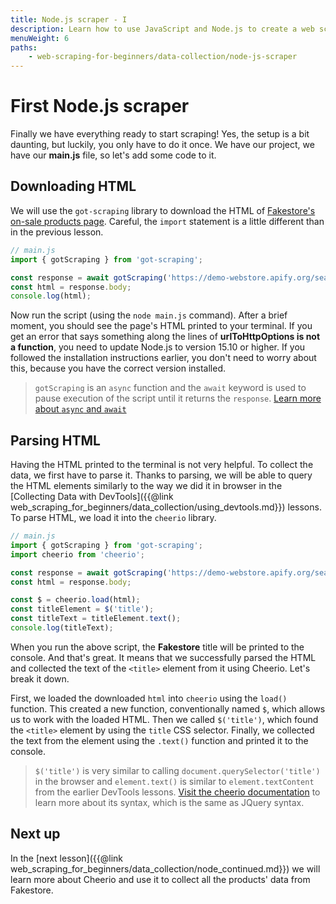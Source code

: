 ```yaml
---
title: Node.js scraper - I
description: Learn how to use JavaScript and Node.js to create a web scraper, plus take advantage of the cheerio and got-scraping libraries to make your job easier.
menuWeight: 6
paths:
    - web-scraping-for-beginners/data-collection/node-js-scraper
---
```


# [](#first-scraper) First Node.js scraper

Finally we have everything ready to start scraping! Yes, the setup is a bit daunting, but luckily, you only have to do it once. We have our project, we have our **main.js** file, so let's add some code to it.

## [](#downloading-html) Downloading HTML

We will use the `got-scraping` library to download the HTML of [Fakestore's on-sale products page](https://demo-webstore.apify.org/search/on-sale). Careful, the `import` statement is a little different than in the previous lesson.

```JavaScript
// main.js
import { gotScraping } from 'got-scraping';

const response = await gotScraping('https://demo-webstore.apify.org/search/on-sale');
const html = response.body;
console.log(html);
```

Now run the script (using the `node main.js` command). After a brief moment, you should see the page's HTML printed to your terminal. If you get an error that says something along the lines of **urlToHttpOptions is not a function**, you need to update Node.js to version 15.10 or higher. If you followed the installation instructions earlier, you don't need to worry about this, because you have the correct version installed.

> `gotScraping` is an `async` function and the `await` keyword is used to pause execution of the script until it returns the `response`. [Learn more about `async` and `await`](https://javascript.info/async-await)

## [](#parsing-html) Parsing HTML

Having the HTML printed to the terminal is not very helpful. To collect the data, we first have to parse it. Thanks to parsing, we will be able to query the HTML elements similarly to the way we did it in browser in the [Collecting Data with DevTools]({{@link web_scraping_for_beginners/data_collection/using_devtools.md}}) lessons. To parse HTML, we load it into the `cheerio` library.

```JavaScript
// main.js
import { gotScraping } from 'got-scraping';
import cheerio from 'cheerio';

const response = await gotScraping('https://demo-webstore.apify.org/search/on-sale');
const html = response.body;

const $ = cheerio.load(html);
const titleElement = $('title');
const titleText = titleElement.text();
console.log(titleText);
```

When you run the above script, the **Fakestore** title will be printed to the console. And that's great. It means that we successfully parsed the HTML and collected the text of the `<title>` element from it using Cheerio. Let's break it down.

First, we loaded the downloaded `html` into `cheerio` using the `load()` function. This created a new function, conventionally named `$`, which allows us to work with the loaded HTML. Then we called `$('title')`, which found the `<title>` element by using the `title` CSS selector. Finally, we collected the text from the element using the `.text()` function and printed it to the console.

> `$('title')` is very similar to calling `document.querySelector('title')` in the browser and `element.text()` is similar to `element.textContent` from the earlier DevTools lessons. [Visit the cheerio documentation](https://github.com/cheeriojs/cheerio#readme) to learn more about its syntax, which is the same as JQuery syntax.

## [](#next) Next up

In the [next lesson]({{@link web_scraping_for_beginners/data_collection/node_continued.md}}) we will learn more about Cheerio and use it to collect all the products' data from Fakestore.
